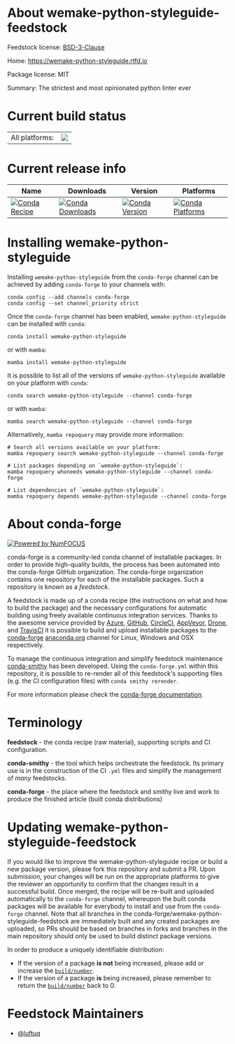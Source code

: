 About wemake-python-styleguide-feedstock
========================================

Feedstock license: [BSD-3-Clause](https://github.com/conda-forge/wemake-python-styleguide-feedstock/blob/main/LICENSE.txt)

Home: https://wemake-python-styleguide.rtfd.io

Package license: MIT

Summary: The strictest and most opinionated python linter ever

Current build status
====================


<table><tr><td>All platforms:</td>
    <td>
      <a href="https://dev.azure.com/conda-forge/feedstock-builds/_build/latest?definitionId=22470&branchName=main">
        <img src="https://dev.azure.com/conda-forge/feedstock-builds/_apis/build/status/wemake-python-styleguide-feedstock?branchName=main">
      </a>
    </td>
  </tr>
</table>

Current release info
====================

| Name | Downloads | Version | Platforms |
| --- | --- | --- | --- |
| [![Conda Recipe](https://img.shields.io/badge/recipe-wemake--python--styleguide-green.svg)](https://anaconda.org/conda-forge/wemake-python-styleguide) | [![Conda Downloads](https://img.shields.io/conda/dn/conda-forge/wemake-python-styleguide.svg)](https://anaconda.org/conda-forge/wemake-python-styleguide) | [![Conda Version](https://img.shields.io/conda/vn/conda-forge/wemake-python-styleguide.svg)](https://anaconda.org/conda-forge/wemake-python-styleguide) | [![Conda Platforms](https://img.shields.io/conda/pn/conda-forge/wemake-python-styleguide.svg)](https://anaconda.org/conda-forge/wemake-python-styleguide) |

Installing wemake-python-styleguide
===================================

Installing `wemake-python-styleguide` from the `conda-forge` channel can be achieved by adding `conda-forge` to your channels with:

```
conda config --add channels conda-forge
conda config --set channel_priority strict
```

Once the `conda-forge` channel has been enabled, `wemake-python-styleguide` can be installed with `conda`:

```
conda install wemake-python-styleguide
```

or with `mamba`:

```
mamba install wemake-python-styleguide
```

It is possible to list all of the versions of `wemake-python-styleguide` available on your platform with `conda`:

```
conda search wemake-python-styleguide --channel conda-forge
```

or with `mamba`:

```
mamba search wemake-python-styleguide --channel conda-forge
```

Alternatively, `mamba repoquery` may provide more information:

```
# Search all versions available on your platform:
mamba repoquery search wemake-python-styleguide --channel conda-forge

# List packages depending on `wemake-python-styleguide`:
mamba repoquery whoneeds wemake-python-styleguide --channel conda-forge

# List dependencies of `wemake-python-styleguide`:
mamba repoquery depends wemake-python-styleguide --channel conda-forge
```


About conda-forge
=================

[![Powered by
NumFOCUS](https://img.shields.io/badge/powered%20by-NumFOCUS-orange.svg?style=flat&colorA=E1523D&colorB=007D8A)](https://numfocus.org)

conda-forge is a community-led conda channel of installable packages.
In order to provide high-quality builds, the process has been automated into the
conda-forge GitHub organization. The conda-forge organization contains one repository
for each of the installable packages. Such a repository is known as a *feedstock*.

A feedstock is made up of a conda recipe (the instructions on what and how to build
the package) and the necessary configurations for automatic building using freely
available continuous integration services. Thanks to the awesome service provided by
[Azure](https://azure.microsoft.com/en-us/services/devops/), [GitHub](https://github.com/),
[CircleCI](https://circleci.com/), [AppVeyor](https://www.appveyor.com/),
[Drone](https://cloud.drone.io/welcome), and [TravisCI](https://travis-ci.com/)
it is possible to build and upload installable packages to the
[conda-forge](https://anaconda.org/conda-forge) [anaconda.org](https://anaconda.org/)
channel for Linux, Windows and OSX respectively.

To manage the continuous integration and simplify feedstock maintenance
[conda-smithy](https://github.com/conda-forge/conda-smithy) has been developed.
Using the ``conda-forge.yml`` within this repository, it is possible to re-render all of
this feedstock's supporting files (e.g. the CI configuration files) with ``conda smithy rerender``.

For more information please check the [conda-forge documentation](https://conda-forge.org/docs/).

Terminology
===========

**feedstock** - the conda recipe (raw material), supporting scripts and CI configuration.

**conda-smithy** - the tool which helps orchestrate the feedstock.
                   Its primary use is in the construction of the CI ``.yml`` files
                   and simplify the management of *many* feedstocks.

**conda-forge** - the place where the feedstock and smithy live and work to
                  produce the finished article (built conda distributions)


Updating wemake-python-styleguide-feedstock
===========================================

If you would like to improve the wemake-python-styleguide recipe or build a new
package version, please fork this repository and submit a PR. Upon submission,
your changes will be run on the appropriate platforms to give the reviewer an
opportunity to confirm that the changes result in a successful build. Once
merged, the recipe will be re-built and uploaded automatically to the
`conda-forge` channel, whereupon the built conda packages will be available for
everybody to install and use from the `conda-forge` channel.
Note that all branches in the conda-forge/wemake-python-styleguide-feedstock are
immediately built and any created packages are uploaded, so PRs should be based
on branches in forks and branches in the main repository should only be used to
build distinct package versions.

In order to produce a uniquely identifiable distribution:
 * If the version of a package **is not** being increased, please add or increase
   the [``build/number``](https://docs.conda.io/projects/conda-build/en/latest/resources/define-metadata.html#build-number-and-string).
 * If the version of a package **is** being increased, please remember to return
   the [``build/number``](https://docs.conda.io/projects/conda-build/en/latest/resources/define-metadata.html#build-number-and-string)
   back to 0.

Feedstock Maintainers
=====================

* [@luftuq](https://github.com/luftuq/)

